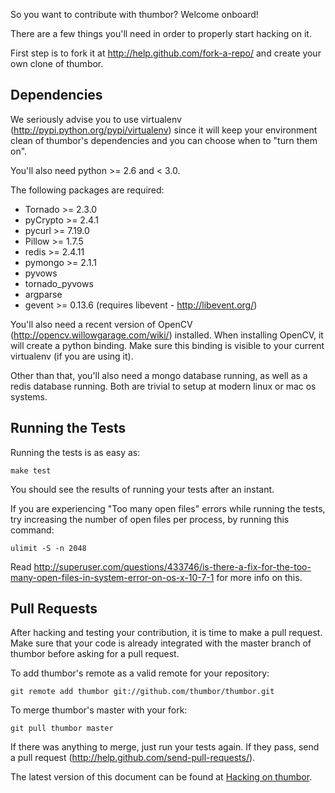 So you want to contribute with thumbor? Welcome onboard!

There are a few things you'll need in order to properly start hacking on it.

First step is to fork it at http://help.github.com/fork-a-repo/ and create your own clone of thumbor.

## Dependencies

We seriously advise you to use virtualenv (http://pypi.python.org/pypi/virtualenv) since it will keep your environment clean of thumbor's dependencies and you can choose when to "turn them on".

You'll also need python >= 2.6 and < 3.0.

The following packages are required:

* Tornado >= 2.3.0
* pyCrypto >= 2.4.1
* pycurl >= 7.19.0
* Pillow >= 1.7.5
* redis >= 2.4.11
* pymongo >= 2.1.1
* pyvows
* tornado_pyvows
* argparse
* gevent >= 0.13.6 (requires libevent - http://libevent.org/)

You'll also need a recent version of OpenCV (http://opencv.willowgarage.com/wiki/) installed. When installing OpenCV, it will create a python binding. Make sure this binding is visible to your current virtualenv (if you are using it).

Other than that, you'll also need a mongo database running, as well as a redis database running. Both are trivial to setup at modern linux or mac os systems.

## Running the Tests

Running the tests is as easy as:

    make test

You should see the results of running your tests after an instant.

If you are experiencing "Too many open files" errors while running the tests, try increasing the number of open files per process, by running this command:

    ulimit -S -n 2048

Read http://superuser.com/questions/433746/is-there-a-fix-for-the-too-many-open-files-in-system-error-on-os-x-10-7-1 for more info on this.

## Pull Requests

After hacking and testing your contribution, it is time to make a pull request. Make sure that your code is already integrated with the master branch of thumbor before asking for a pull request.

To add thumbor's remote as a valid remote for your repository:

    git remote add thumbor git://github.com/thumbor/thumbor.git

To merge thumbor's master with your fork:

    git pull thumbor master

If there was anything to merge, just run your tests again. If they pass, send a pull request (http://help.github.com/send-pull-requests/).

The latest version of this document can be found at [Hacking on thumbor](https://github.com/thumbor/thumbor/wiki/Hacking-on-thumbor).
